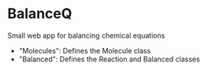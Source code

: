 # BalanceQ
Small web app for balancing chemical equations


- "Molecules": Defines the Molecule class
- "Balanced": Defines the Reaction and Balanced classes
